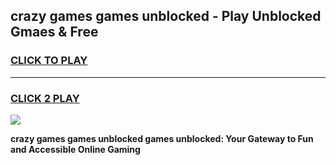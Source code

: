 
## crazy games games unblocked - Play Unblocked Gmaes & Free
<h3>
<a href="https://news.freeplayer.one?title=crazy_games_games_unblocked&ref=16F">CLICK TO PLAY</a></h3>
<hr>

<h3>
<a href="https://news.freeplayer.one?title=crazy_games_games_unblocked&ref=16F">CLICK 2 PLAY</a>
  
</h3>

<a href="https://news.freeplayer.one?title=crazy_games_games_unblocked&ref=16F/"><img src="https://clearcache.store/games.png"></a>


**crazy games games unblocked games unblocked: Your Gateway to Fun and Accessible Online Gaming**
